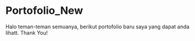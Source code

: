 # Portofolio_New
Halo teman-teman semuanya, berikut portofolio baru saya yang dapat anda lihatt. Thank You!
